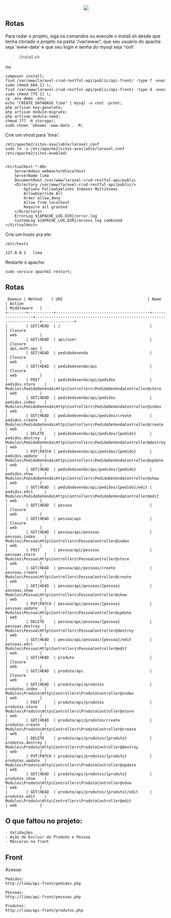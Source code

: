 <p align="center"><img src="https://laravel.com/assets/img/components/logo-laravel.svg"></p>

## Rotas

Para rodar o projeto, siga os comandos ou execute o install.sh desde que tenha clonado o projeto na pasta '/var/www/', que seu usuário do apache seja 'www-data' e que seu login e senha do mysql seja 'root'

> ./install.sh

ou

	composer install;
	find /var/www/laravel-crud-restful-api/public/api-front/ -type f -exec sudo chmod 664 {} \;
	find /var/www/laravel-crud-restful-api/public/api-front/ -type d -exec sudo chmod 775 {} \;
	cp .env.demo .env;
	echo "CREATE DATABASE lima" | mysql -u root -proot;
	php artisan key:generate;
	php artisan module:migrate;
	php artisan module:seed;
	chmod 777 -R storage/;
	sudo chown `whoami`:www-data . -R;

Crie um vhost para 'lima':

	/etc/apache2/sites-available/laravel.conf
	sudo ln -s /etc/apache2/sites-available/laravel.conf /etc/apache2/sites-enabled/


	<VirtualHost *:80>
	    ServerAdmin webmaster@localhost
	    ServerName lima
	    DocumentRoot /var/www/laravel-crud-restful-api/public
	    <Directory /var/www/laravel-crud-restful-api/public/>
	        Options FollowSymlinks Indexes MultiViews
	        AllowOverride All
	        Order allow,deny
	        Allow from localhost
	        Require all granted
	    </Directory>
	    ErrorLog ${APACHE_LOG_DIR}/error.log
	    CustomLog ${APACHE_LOG_DIR}/access.log combined
	</VirtualHost>

Crie um hosts pra ele:
	
	/etc/hosts

	127.0.0.1	lima

Restarte o apache:

	sudo service apache2 restart;


## Rotas

	 Domain | Method    | URI                                     | Name             | Action                                                                 | Middleware   |
	+--------+-----------+-----------------------------------------+------------------+------------------------------------------------------------------------+--------------+
	|        | GET|HEAD  | /                                       |                  | Closure                                                                | web          |
	|        | GET|HEAD  | api/user                                |                  | Closure                                                                | api,auth:api |
	|        | GET|HEAD  | pedidodevenda                           |                  | Closure                                                                | web          |
	|        | GET|HEAD  | pedidodevenda/api                       |                  | Closure                                                                | web          |
	|        | POST      | pedidodevenda/api/pedidos               | pedidos.store    | Modules\PedidoDeVenda\Http\Controllers\PedidoDeVendaController@store   | web          |
	|        | GET|HEAD  | pedidodevenda/api/pedidos               | pedidos.index    | Modules\PedidoDeVenda\Http\Controllers\PedidoDeVendaController@index   | web          |
	|        | GET|HEAD  | pedidodevenda/api/pedidos/create        | pedidos.create   | Modules\PedidoDeVenda\Http\Controllers\PedidoDeVendaController@create  | web          |
	|        | DELETE    | pedidodevenda/api/pedidos/{pedido}      | pedidos.destroy  | Modules\PedidoDeVenda\Http\Controllers\PedidoDeVendaController@destroy | web          |
	|        | PUT|PATCH | pedidodevenda/api/pedidos/{pedido}      | pedidos.update   | Modules\PedidoDeVenda\Http\Controllers\PedidoDeVendaController@update  | web          |
	|        | GET|HEAD  | pedidodevenda/api/pedidos/{pedido}      | pedidos.show     | Modules\PedidoDeVenda\Http\Controllers\PedidoDeVendaController@show    | web          |
	|        | GET|HEAD  | pedidodevenda/api/pedidos/{pedido}/edit | pedidos.edit     | Modules\PedidoDeVenda\Http\Controllers\PedidoDeVendaController@edit    | web          |
	|        | GET|HEAD  | pessoa                                  |                  | Closure                                                                | web          |
	|        | GET|HEAD  | pessoa/api                              |                  | Closure                                                                | web          |
	|        | GET|HEAD  | pessoa/api/pessoas                      | pessoas.index    | Modules\Pessoa\Http\Controllers\PessoaController@index                 | web          |
	|        | POST      | pessoa/api/pessoas                      | pessoas.store    | Modules\Pessoa\Http\Controllers\PessoaController@store                 | web          |
	|        | GET|HEAD  | pessoa/api/pessoas/create               | pessoas.create   | Modules\Pessoa\Http\Controllers\PessoaController@create                | web          |
	|        | GET|HEAD  | pessoa/api/pessoas/{pessoa}             | pessoas.show     | Modules\Pessoa\Http\Controllers\PessoaController@show                  | web          |
	|        | PUT|PATCH | pessoa/api/pessoas/{pessoa}             | pessoas.update   | Modules\Pessoa\Http\Controllers\PessoaController@update                | web          |
	|        | DELETE    | pessoa/api/pessoas/{pessoa}             | pessoas.destroy  | Modules\Pessoa\Http\Controllers\PessoaController@destroy               | web          |
	|        | GET|HEAD  | pessoa/api/pessoas/{pessoa}/edit        | pessoas.edit     | Modules\Pessoa\Http\Controllers\PessoaController@edit                  | web          |
	|        | GET|HEAD  | produto                                 |                  | Closure                                                                | web          |
	|        | GET|HEAD  | produto/api                             |                  | Closure                                                                | web          |
	|        | GET|HEAD  | produto/api/produtos                    | produtos.index   | Modules\Produto\Http\Controllers\ProdutoController@index               | web          |
	|        | POST      | produto/api/produtos                    | produtos.store   | Modules\Produto\Http\Controllers\ProdutoController@store               | web          |
	|        | GET|HEAD  | produto/api/produtos/create             | produtos.create  | Modules\Produto\Http\Controllers\ProdutoController@create              | web          |
	|        | DELETE    | produto/api/produtos/{produto}          | produtos.destroy | Modules\Produto\Http\Controllers\ProdutoController@destroy             | web          |
	|        | PUT|PATCH | produto/api/produtos/{produto}          | produtos.update  | Modules\Produto\Http\Controllers\ProdutoController@update              | web          |
	|        | GET|HEAD  | produto/api/produtos/{produto}          | produtos.show    | Modules\Produto\Http\Controllers\ProdutoController@show                | web          |
	|        | GET|HEAD  | produto/api/produtos/{produto}/edit     | produtos.edit    | Modules\Produto\Http\Controllers\ProdutoController@edit                | web          |			

## O que faltou no projeto:

	- Validações
	- Ação de Excluir do Produto e Pessoa
	- Máscaras no front

## Front

Acesse: 

	Pedidos:
	http://lima/api-front/pedidos.php

	Pessoas:
	http://lima/api-front/pessoas.php

	Produtos:
	http://lima/api-front/produtos.php

